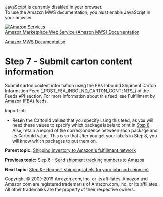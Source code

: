 <div id="MWSDX_noscript">

JavaScript is currently disabled in your browser.  
To use the Amazon MWS documentation, you must enable JavaScript in your
browser.

</div>

<div id="MWSDX_divtop">

[![Amazon
Services](https://images-na.ssl-images-amazon.com/images/G/08/mwsportal/fr_FR/amazonservices.gif
"Amazon Services")](http://services.amazon.fr)  
<span id="MWSDX_titlebar">[Amazon Marketplace Web Service (Amazon MWS)
Documentation](https://developer.amazonservices.fr/gp/mws/docs.html)</span>

</div>

<div id="MWSDX_divbottom">

<div id="MWSDX_divleft">

<div id="MWSDX_toc">

</div>

</div>

<div id="MWSDX_divright">

<div id="MWSDX_content">

<span id="MWSDX_breadcrumbs">[Amazon MWS
Documentation](https://developer.amazonservices.fr/gp/mws/docs.html)</span>

# Step 7 - Submit carton content information

<div class="body conbody">

Submit carton content information using the FBA Inbound Shipment Carton
Information Feed (\_POST\_FBA\_INBOUND\_CARTON\_CONTENTS\_) of the Feeds
API section. For more information about this feed, see [Fulfillment by
Amazon (FBA)
feeds](../feeds/Feeds_FeedType.md#FeedType_Enumeration__FBAFeeds).

<div class="note important">

<span class="importanttitle">Important:</span>

  - Retain the <span class="keyword parmname">CartonId</span> values
    that you specify using this feed, as you will need these values to
    specify which package labels to print in [Step
    8](FBAGuide_RequestTransportDocs.md). Also, retain a record of the
    correspondence between each package and its
    <span class="keyword parmname">CartonId</span> value. This is so
    that after you get your labels in Step 8, you will know which
    packages to put them on.

</div>

</div>

<div class="related-links">

<div class="familylinks">

<div class="parentlink">

**Parent topic:** [Shipping inventory to Amazon's fulfillment
network](../fba_guide/FBAGuide_ShipInventoryToAFN.md)

</div>

<div class="previouslink">

**Previous topic:** [Step 6 - Send shipment tracking numbers to
Amazon](../fba_guide/FBAGuide_SendShipTrackNumbers.md)

</div>

<div class="nextlink">

**Next topic:** [Step 8 - Request shipping labels for your inbound
shipment](../fba_guide/FBAGuide_RequestTransportDocs.md)

</div>

</div>

</div>

<div id="MWSDX_footer">

Copyright © 2009-2019 Amazon.com, Inc. or its affiliates. Amazon and
Amazon.com are registered trademarks of Amazon.com, Inc. or its
affiliates. All other trademarks are the property of their respective
owners.

</div>

</div>

</div>

<div style="clear: both;">

</div>

</div>
